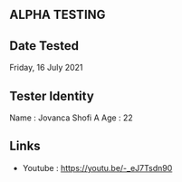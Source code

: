 ## ALPHA TESTING

## Date Tested
Friday, 16 July 2021

## Tester Identity

Name : Jovanca Shofi A
Age : 22

## Links 
- Youtube : https://youtu.be/-_eJ7Tsdn90